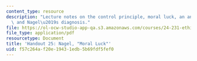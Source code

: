 ```yaml
---
content_type: resource
description: "Lecture notes on the control principle, moral luck, an analogy to skepticism,\
  \ and Nagel\u2019s diagnosis."
file: https://ol-ocw-studio-app-qa.s3.amazonaws.com/courses/24-231-ethics-fall-2009/f57c264af20e19431edb5b69fdf5fef0_MIT24_231F09_lec26.pdf
file_type: application/pdf
resourcetype: Document
title: 'Handout 25: Nagel, "Moral Luck"'
uid: f57c264a-f20e-1943-1edb-5b69fdf5fef0
---
```

